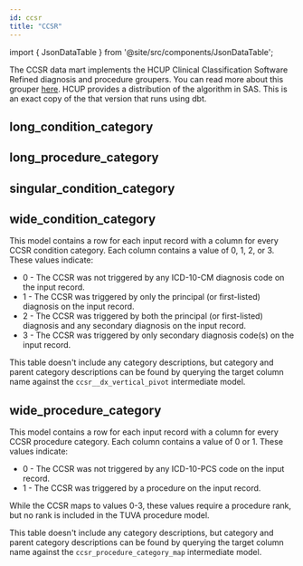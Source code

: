 ```yaml
---
id: ccsr
title: "CCSR"
---
```


import { JsonDataTable } from '@site/src/components/JsonDataTable';

The CCSR data mart implements the HCUP Clinical Classification Software Refined diagnosis and procedure groupers.  You can read more about this grouper [here](https://hcup-us.ahrq.gov/toolssoftware/ccsr/ccs_refined.jsp).  HCUP provides a distribution of the algorithm in SAS.  This is an exact copy of the that version that runs using dbt.

## long_condition_category

<JsonDataTable  jsonPath="nodes.model\.the_tuva_project\.ccsr__long_condition_category.columns" />

## long_procedure_category

<JsonDataTable  jsonPath="nodes.model\.the_tuva_project\.ccsr__long_procedure_category.columns" />

## singular_condition_category

<JsonDataTable  jsonPath="nodes.model\.the_tuva_project\.ccsr__singular_condition_category.columns" />

## wide_condition_category

This model contains a row for each input record with a column for every CCSR condition category. 
Each column contains a value of 0, 1, 2, or 3. These values indicate:
* 0 \- The CCSR was not triggered by any ICD-10-CM diagnosis code on the input record.
* 1 \- The CCSR was triggered by only the principal (or first-listed) diagnosis on the input record.
* 2 \- The CCSR was triggered by both the principal (or first-listed) diagnosis and any secondary diagnosis on the input record.
* 3 \- The CCSR was triggered by only secondary diagnosis code(s) on the input record.

This table doesn't include any category descriptions, but category and parent category descriptions
can be found by querying the target column name against the `ccsr__dx_vertical_pivot` intermediate model.

<JsonDataTable  jsonPath="nodes.model\.the_tuva_project\.ccsr__wide_condition_category.columns" />

## wide_procedure_category

This model contains a row for each input record with a column for every CCSR procedure category. 
Each column contains a value of 0 or 1. These values indicate:
* 0 \- The CCSR was not triggered by any ICD-10-PCS code on the input record.
* 1 \- The CCSR was triggered by a procedure on the input record.  

While the CCSR maps to values 0-3, these values require a procedure rank, but no rank is
included in the TUVA procedure model.

This table doesn't include any category descriptions, but category and parent category descriptions
can be found by querying the target column name against the `ccsr_procedure_category_map` intermediate model. 

<JsonDataTable  jsonPath="nodes.model\.the_tuva_project\.ccsr__wide_procedure_category.columns" />
